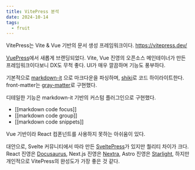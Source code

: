 ```yaml
---
title: VitePress 분석
date: 2024-10-14
tags:
  - fruit
---
```

VitePress는 Vite & Vue 기반의 문서 생성 프레임워크이다.
https://vitepress.dev/

[VuePress](https://github.com/vuejs/vuepress)에서 새롭게 브랜딩되었다.
Vite, Vue 진영의 오픈소스 메인테이너가 만든 프레임워크이다보니 DX도 무척 좋다.
UI가 매우 깔끔하며 기능도 풍부하다.

기본적으로 [markdown-it](https://github.com/markdown-it/markdown-it) 으로 마크다운을 파싱하며, [shiki](https://github.com/shikijs/shiki)로 코드 하이라이트한다.
front-matter는 [gray-matter](https://github.com/jonschlinkert/gray-matter)로 구현했다.

디테일한 기능은 markdown-it 기반의 커스텀 플러그인으로 구현했다.

- [[markdown code focus]]
- [[markdown code group]]
- [[markdown code snippets]]

Vue 기반이라 React 컴폰넌트를 사용하지 못하는 아쉬움이 있다.

대안으로,
Svelte 커뮤니티에서 따라 만든 [SveltePress](https://github.com/SveltePress/sveltepress)가 있지만 퀄리티 차이가 크다.
React 진영은 [Docusaurus](https://github.com/facebook/docusaurus),
Next.js 진영은 [Nextra](https://nextra.site/),
Astro 진영은 [Starlight](https://github.com/withastro/starlight),
하지만 개인적으로 VitePress의 완성도가 가장 좋은 것 같다.